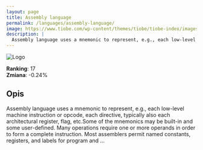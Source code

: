 ```yaml
---
layout: page
title: Assembly language
permalink: /languages/assembly-language/
image: https://www.tiobe.com/wp-content/themes/tiobe/tiobe-index/images/Assembly_language.png
description: |
  Assembly language uses a mnemonic to represent, e.g., each low-level machine instruction or opcode, each directive, typically also each architectural register, flag, etc.Some of the mnemonics may be built-in and some user-defined. Many operations require one or more operands in order to form a complete instruction. Most assemblers permit named constants, registers, and labels for program and ...
---
```


![Logo](https://www.tiobe.com/wp-content/themes/tiobe/tiobe-index/images/Assembly_language.png)

**Ranking**: 17  
**Zmiana**: -0.24%    

## Opis

Assembly language uses a mnemonic to represent, e.g., each low-level machine instruction or opcode, each directive, typically also each architectural register, flag, etc.Some of the mnemonics may be built-in and some user-defined. Many operations require one or more operands in order to form a complete instruction. Most assemblers permit named constants, registers, and labels for program and ...
